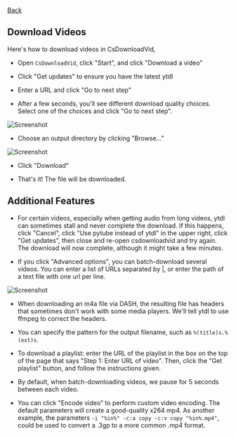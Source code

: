 [Back](../README.md)

## Download Videos

Here's how to download videos in CsDownloadVid,

* Open `CsDownloadVid`, click "Start", and click "Download a video"

* Click "Get updates" to ensure you have the latest ytdl

* Enter a URL and click "Go to next step"

* After a few seconds, you'll see different download quality choices. Select one of the choices and click "Go to next step".

![Screenshot](https://raw.githubusercontent.com/moltenjs/labs_youthful_projects/master/csdownloadvid/doc/downloadinternetvids_1.png)

* Choose an output directory by clicking "Browse..."

![Screenshot](https://raw.githubusercontent.com/moltenjs/labs_youthful_projects/master/csdownloadvid/doc/downloadinternetvids_2.png)

* Click "Download"

* That's it! The file will be downloaded.

## Additional Features

* For certain videos, especially when getting audio from long videos, ytdl can sometimes stall and never complete the download. If this happens, click "Cancel", click "Use pytube instead of ytdl" in the upper right, click "Get updates", then close and re-open csdownloadvid and try again. The download will now complete, although it might take a few minutes.

* If you click "Advanced options", you can batch-download several videos. You can enter a list of URLs separated by |, or enter the path of a text file with one url per line.

![Screenshot](https://raw.githubusercontent.com/moltenjs/labs_youthful_projects/master/csdownloadvid/doc/downloadinternetvids_advanced.png)

* When downloading an m4a file via DASH, the resulting file has headers that sometimes don't work with some media players. We'll tell ytdl to use ffmpeg to correct the headers.

* You can specify the pattern for the output filename, such as  `%(title)s.%(ext)s`.

* To download a playlist: enter the URL of the playlist in the box on the top of the page that says "Step 1: Enter URL of video". Then, click the "Get playlist" button, and follow the instructions given.

* By default, when batch-downloading videos, we pause for 5 seconds between each video.

* You can click "Encode video" to perform custom video encoding. The default parameters will create a good-quality x264 mp4. As another example, the parameters `-i "%in%" -c:a copy -c:v copy "%in%.mp4"`, could be used to convert a .3gp to a more common .mp4 format.



